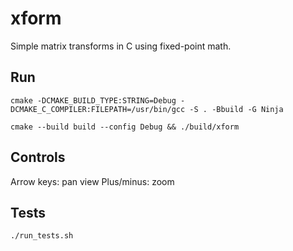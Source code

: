 # xform

Simple matrix transforms in C using fixed-point math.

## Run

```
cmake -DCMAKE_BUILD_TYPE:STRING=Debug -DCMAKE_C_COMPILER:FILEPATH=/usr/bin/gcc -S . -Bbuild -G Ninja

cmake --build build --config Debug && ./build/xform
```
## Controls

Arrow keys: pan view
Plus/minus: zoom

## Tests

`./run_tests.sh`
